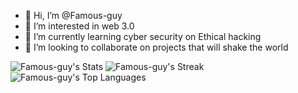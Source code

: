 - 👋 Hi, I’m @Famous-guy
- 👀 I’m interested in web 3.0
- 🌱 I’m currently learning cyber security on Ethical hacking
- 💞️ I’m looking to collaborate on projects that will shake the world
<!--- 📫 How to reach me ...

<!---
Famous-guy/Famous-guy is a ✨ special ✨ repository because its `README.md` (this file) appears on your GitHub profile.
You can click the Preview link to take a look at your changes.
--->
![Famous-guy's Stats](https://github-readme-stats.vercel.app/api?username=Famous-guy&theme=darcula&show_icons=true&hide_border=true&count_private=true)
![Famous-guy's Streak](https://github-readme-streak-stats.herokuapp.com/?user=Famous-guy&theme=darcula&hide_border=true)
![Famous-guy's Top Languages](https://github-readme-stats.vercel.app/api/top-langs/?username=Famous-guy&theme=darcula&show_icons=true&hide_border=true&layout=compact)
